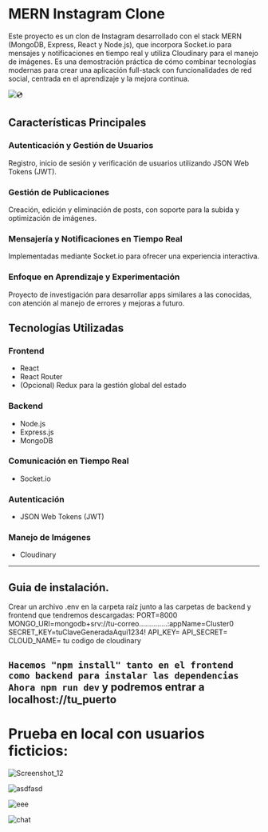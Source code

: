 # MERN Instagram Clone

Este proyecto es un clon de Instagram desarrollado con el stack MERN (MongoDB, Express, React y Node.js), que incorpora Socket.io para mensajes y notificaciones en tiempo real y utiliza Cloudinary para el manejo de imágenes. Es una demostración práctica de cómo combinar tecnologías modernas para crear una aplicación full-stack con funcionalidades de red social, centrada en el aprendizaje y la mejora continua.

![💿](https://github.com/user-attachments/assets/2bfa530b-e9b1-496a-9c95-2bcf37c38adf)


## Características Principales

### Autenticación y Gestión de Usuarios
Registro, inicio de sesión y verificación de usuarios utilizando JSON Web Tokens (JWT).

### Gestión de Publicaciones
Creación, edición y eliminación de posts, con soporte para la subida y optimización de imágenes.

### Mensajería y Notificaciones en Tiempo Real
Implementadas mediante Socket.io para ofrecer una experiencia interactiva.

### Enfoque en Aprendizaje y Experimentación
Proyecto de investigación para desarrollar apps similares a las conocidas, con atención al manejo de errores y mejoras a futuro.

## Tecnologías Utilizadas

### Frontend
- React
- React Router
- (Opcional) Redux para la gestión global del estado

### Backend
- Node.js
- Express.js
- MongoDB

### Comunicación en Tiempo Real
- Socket.io

### Autenticación
- JSON Web Tokens (JWT)

### Manejo de Imágenes
- Cloudinary

----
## Guia de instalación.
Crear un archivo .env en la carpeta raíz  junto a las carpetas de backend y frontend que tendremos descargadas:
PORT=8000
MONGO_URI=mongodb+srv://tu-correo..............:appName=Cluster0
SECRET_KEY=tuClaveGeneradaAqui1234!
API_KEY=
API_SECRET=
CLOUD_NAME= tu codigo de cloudinary 

`Hacemos "npm install" tanto en el frontend como backend para instalar las dependencias`
`Ahora npm run dev` y podremos entrar a localhost://tu_puerto
----
# Prueba en local con usuarios ficticios:

![Screenshot_12](https://github.com/user-attachments/assets/87f2bc5b-74d6-47a3-8899-6accd5275129)

![asdfasd](https://github.com/user-attachments/assets/db9482fc-ff41-4beb-9e2c-90595dbb8ebf)

![eee](https://github.com/user-attachments/assets/24e71033-59aa-4c11-9504-ea12b584120e)

![chat](https://github.com/user-attachments/assets/37334b57-1a0c-43f7-bab0-4648f041ab3c)










